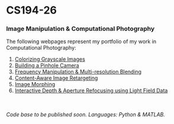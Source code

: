 # CS194-26
<h3>
Image Manipulation &amp; Computational Photography
</h3>

The following webpages represent my portfolio of my work in Computational Photography:
<br>
1. <a href="https://inst.eecs.berkeley.edu/~cs194-26/fa15/upload/files/proj1/cs194-de/">Colorizing Grayscale Images</a><br>
2. <a href="https://inst.eecs.berkeley.edu/~cs194-26/fa15/upload/files/proj2/cs194-de/">Building a Pinhole Camera</a><br>
3. <a href="https://inst.eecs.berkeley.edu/~cs194-26/fa15/upload/files/proj3/cs194-de/">Frequency Manipulation & Multi-resolution Blending</a><br>
4. <a href="https://inst.eecs.berkeley.edu/~cs194-26/fa15/upload/files/proj4/cs194-de/">Content-Aware Image Retargeting</a><br>
5. <a href="https://inst.eecs.berkeley.edu/~cs194-26/fa15/upload/files/proj5/cs194-de/">Image Morphing</a><br>
6. <a href="https://inst.eecs.berkeley.edu/~cs194-26/fa15/upload/files/proj6/cs194-de/">Interactive Depth & Aperture Refocusing using Light Field Data</a><br>

<br><br>
<i>Code base to be published soon. Languages: Python & MATLAB.</i>
